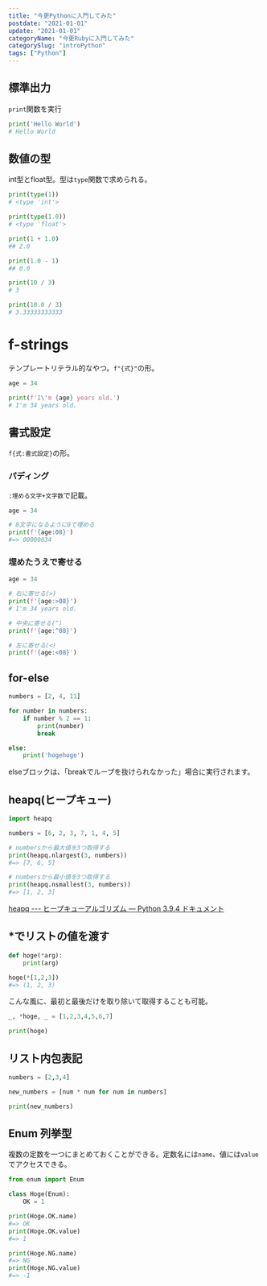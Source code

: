 ```yaml
---
title: "今更Pythonに入門してみた"
postdate: "2021-01-01"
update: "2021-01-01"
categoryName: "今更Rubyに入門してみた"
categorySlug: "introPython"
tags: ["Python"]
---
```


## 標準出力

`print`関数を実行

```python
print('Hello World')
# Hello World
```

## 数値の型

int型とfloat型。型は`type`関数で求められる。

```python
print(type(1))
# <type 'int'>

print(type(1.0))
# <type 'float'>
```

```python
print(1 + 1.0)
## 2.0

print(1.0 - 1)
## 0.0

print(10 / 3)
# 3

print(10.0 / 3)
# 3.33333333333
```

# f-strings

テンプレートリテラル的なやつ。`f"{式}"`の形。

```python
age = 34

print(f'I\'m {age} years old.')
# I'm 34 years old.
```

## 書式設定

`f{式:書式設定}`の形。

### パディング

`:埋める文字+文字数`で記載。

```python
age = 34

# 8文字になるように0で埋める
print(f'{age:08}')
#=> 00000034
```

### 埋めたうえで寄せる

```python
age = 34

# 右に寄せる(>)
print(f'{age:>08}')
# I'm 34 years old.

# 中央に寄せる(^)
print(f'{age:^08}')

# 左に寄せる(<)
print(f'{age:<08}')

```


## for-else

```python
numbers = [2, 4, 11]

for number in numbers:
	if number % 2 == 1:
		print(number)
		break

else:
	print('hogehoge')
```

elseブロックは、「breakでループを抜けられなかった」場合に実行されます。


## heapq(ヒープキュー)

```python
import heapq

numbers = [6, 2, 3, 7, 1, 4, 5]

# numbersから最大値を3つ取得する
print(heapq.nlargest(3, numbers))
#=> [7, 6, 5]

# numbersから最小値を3つ取得する
print(heapq.nsmallest(3, numbers))
#=> [1, 2, 3]
```

[heapq --- ヒープキューアルゴリズム &#8212; Python 3.9.4 ドキュメント](https://docs.python.org/ja/3/library/heapq.html)


## *でリストの値を渡す

```python
def hoge(*arg):
	print(arg)

hoge(*[1,2,3])
#=> (1, 2, 3)
```

こんな風に、最初と最後だけを取り除いて取得することも可能。

```python
_, *hoge, _ = [1,2,3,4,5,6,7]

print(hoge)
```

## リスト内包表記

```python
numbers = [2,3,4]

new_numbers = [num * num for num in numbers]

print(new_numbers)
```

## Enum 列挙型

複数の定数を一つにまとめておくことができる。定数名には`name`、値には`value`でアクセスできる。

```python
from enum import Enum

class Hoge(Enum):
	OK = 1

print(Hoge.OK.name)
#=> OK
print(Hoge.OK.value)
#=> 1

print(Hoge.NG.name)
#=> NG
print(Hoge.NG.value)
#=> -1
```


